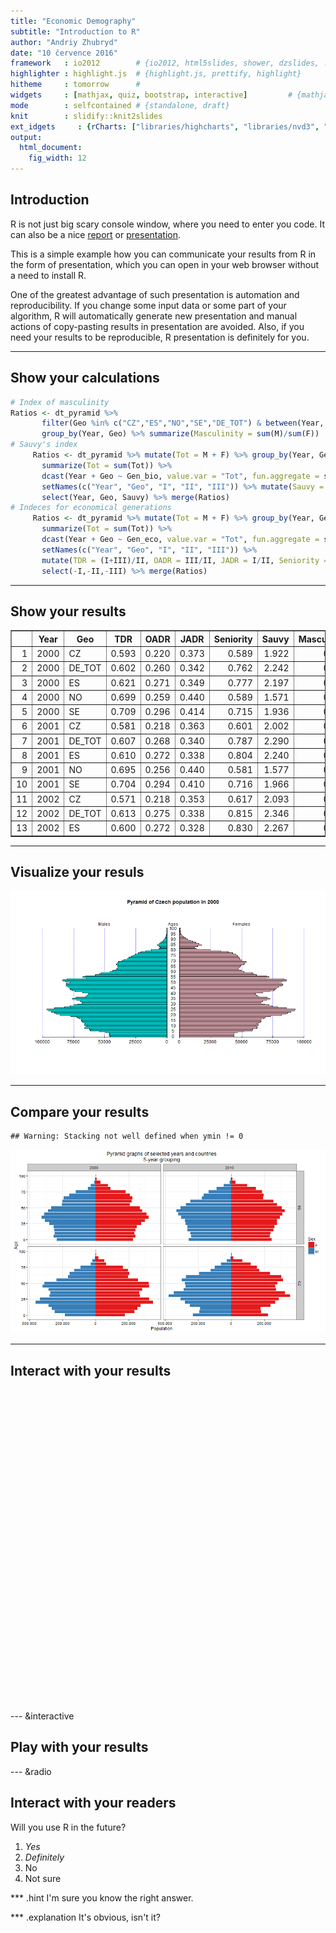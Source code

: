 ```yaml
---
title: "Economic Demography"
subtitle: "Introduction to R"
author: "Andriy Zhubryd"
date: "10 července 2016"
framework   : io2012        # {io2012, html5slides, shower, dzslides, ...}
highlighter : highlight.js  # {highlight.js, prettify, highlight}
hitheme     : tomorrow      # 
widgets     : [mathjax, quiz, bootstrap, interactive]         # {mathjax, quiz, bootstrap}
mode        : selfcontained # {standalone, draft}
knit        : slidify::knit2slides
ext_idgets     : {rCharts: ["libraries/highcharts", "libraries/nvd3", "libraries/morris"]} 
output: 
  html_document: 
    fig_width: 12
---
```




## Introduction

R is not just big scary console window, where you need to enter you code. It can also be a nice [report](http://www.zubrand.github.io/R-Tutorial) or [presentation](http://www.zubrand.github.io/R-Tutorial/Presentation).

This is a simple example how you can communicate your results from R in the form of presentation, which you can open in your web browser without a need to install R.

One of the greatest advantage of such presentation is automation and reproducibility. If you change some input data or some part of your algorithm, R will automatically generate new presentation and manual actions of copy-pasting results in presentation are avoided. Also, if you need your results to be reproducible, R presentation is definitely for you.



---

## Show your calculations



```r
# Index of masculinity
Ratios <- dt_pyramid %>% 
       filter(Geo %in% c("CZ","ES","NO","SE","DE_TOT") & between(Year, 2000, 2010)) %>%
       group_by(Year, Geo) %>% summarize(Masculinity = sum(M)/sum(F))
# Sauvy's index
     Ratios <- dt_pyramid %>% mutate(Tot = M + F) %>% group_by(Year, Geo, Gen_bio) %>% 
       summarize(Tot = sum(Tot)) %>% 
       dcast(Year + Geo ~ Gen_bio, value.var = "Tot", fun.aggregate = sum, na.rm = T) %>%
       setNames(c("Year", "Geo", "I", "II", "III")) %>% mutate(Sauvy = III/I) %>%
       select(Year, Geo, Sauvy) %>% merge(Ratios)
# Indeces for economical generations
     Ratios <- dt_pyramid %>% mutate(Tot = M + F) %>% group_by(Year, Geo, Gen_eco) %>% 
       summarize(Tot = sum(Tot)) %>% 
       dcast(Year + Geo ~ Gen_eco, value.var = "Tot", fun.aggregate = sum, na.rm = T) %>%
       setNames(c("Year", "Geo", "I", "II", "III")) %>% 
       mutate(TDR = (I+III)/II, OADR = III/II, JADR = I/II, Seniority = III/I) %>% 
       select(-I,-II,-III) %>% merge(Ratios)
```

---

## Show your results

<!-- html table generated in R 3.3.0 by xtable 1.8-2 package -->
<!-- Sun Jul 10 13:31:46 2016 -->
<table border=1>
<tr> <th>  </th> <th> Year </th> <th> Geo </th> <th> TDR </th> <th> OADR </th> <th> JADR </th> <th> Seniority </th> <th> Sauvy </th> <th> Masculinity </th>  </tr>
  <tr> <td align="right"> 1 </td> <td align="right"> 2000 </td> <td> CZ </td> <td align="right"> 0.593 </td> <td align="right"> 0.220 </td> <td align="right"> 0.373 </td> <td align="right"> 0.589 </td> <td align="right"> 1.922 </td> <td align="right"> 0.948 </td> </tr>
  <tr> <td align="right"> 2 </td> <td align="right"> 2000 </td> <td> DE_TOT </td> <td align="right"> 0.602 </td> <td align="right"> 0.260 </td> <td align="right"> 0.342 </td> <td align="right"> 0.762 </td> <td align="right"> 2.242 </td> <td align="right"> 0.953 </td> </tr>
  <tr> <td align="right"> 3 </td> <td align="right"> 2000 </td> <td> ES </td> <td align="right"> 0.621 </td> <td align="right"> 0.271 </td> <td align="right"> 0.349 </td> <td align="right"> 0.777 </td> <td align="right"> 2.197 </td> <td align="right"> 0.959 </td> </tr>
  <tr> <td align="right"> 4 </td> <td align="right"> 2000 </td> <td> NO </td> <td align="right"> 0.699 </td> <td align="right"> 0.259 </td> <td align="right"> 0.440 </td> <td align="right"> 0.589 </td> <td align="right"> 1.571 </td> <td align="right"> 0.980 </td> </tr>
  <tr> <td align="right"> 5 </td> <td align="right"> 2000 </td> <td> SE </td> <td align="right"> 0.709 </td> <td align="right"> 0.296 </td> <td align="right"> 0.414 </td> <td align="right"> 0.715 </td> <td align="right"> 1.936 </td> <td align="right"> 0.977 </td> </tr>
  <tr> <td align="right"> 6 </td> <td align="right"> 2001 </td> <td> CZ </td> <td align="right"> 0.581 </td> <td align="right"> 0.218 </td> <td align="right"> 0.363 </td> <td align="right"> 0.601 </td> <td align="right"> 2.002 </td> <td align="right"> 0.949 </td> </tr>
  <tr> <td align="right"> 7 </td> <td align="right"> 2001 </td> <td> DE_TOT </td> <td align="right"> 0.607 </td> <td align="right"> 0.268 </td> <td align="right"> 0.340 </td> <td align="right"> 0.787 </td> <td align="right"> 2.290 </td> <td align="right"> 0.954 </td> </tr>
  <tr> <td align="right"> 8 </td> <td align="right"> 2001 </td> <td> ES </td> <td align="right"> 0.610 </td> <td align="right"> 0.272 </td> <td align="right"> 0.338 </td> <td align="right"> 0.804 </td> <td align="right"> 2.240 </td> <td align="right"> 0.961 </td> </tr>
  <tr> <td align="right"> 9 </td> <td align="right"> 2001 </td> <td> NO </td> <td align="right"> 0.695 </td> <td align="right"> 0.256 </td> <td align="right"> 0.440 </td> <td align="right"> 0.581 </td> <td align="right"> 1.577 </td> <td align="right"> 0.982 </td> </tr>
  <tr> <td align="right"> 10 </td> <td align="right"> 2001 </td> <td> SE </td> <td align="right"> 0.704 </td> <td align="right"> 0.294 </td> <td align="right"> 0.410 </td> <td align="right"> 0.716 </td> <td align="right"> 1.966 </td> <td align="right"> 0.978 </td> </tr>
  <tr> <td align="right"> 11 </td> <td align="right"> 2002 </td> <td> CZ </td> <td align="right"> 0.571 </td> <td align="right"> 0.218 </td> <td align="right"> 0.353 </td> <td align="right"> 0.617 </td> <td align="right"> 2.093 </td> <td align="right"> 0.948 </td> </tr>
  <tr> <td align="right"> 12 </td> <td align="right"> 2002 </td> <td> DE_TOT </td> <td align="right"> 0.613 </td> <td align="right"> 0.275 </td> <td align="right"> 0.338 </td> <td align="right"> 0.815 </td> <td align="right"> 2.346 </td> <td align="right"> 0.955 </td> </tr>
  <tr> <td align="right"> 13 </td> <td align="right"> 2002 </td> <td> ES </td> <td align="right"> 0.600 </td> <td align="right"> 0.272 </td> <td align="right"> 0.328 </td> <td align="right"> 0.830 </td> <td align="right"> 2.267 </td> <td align="right"> 0.962 </td> </tr>
   </table>

---

## Visualize your resuls

![plot of chunk pyramid](assets/fig/pyramid-1.png)

---

## Compare your results


```
## Warning: Stacking not well defined when ymin != 0
```

![plot of chunk ggplot2](assets/fig/ggplot2-1.png)

---

## Interact with your results

<link rel='stylesheet' href=//cdnjs.cloudflare.com/ajax/libs/nvd3/1.1.15-beta/nv.d3.min.css>
<script type='text/javascript' src=//ajax.googleapis.com/ajax/libs/jquery/1.8.2/jquery.min.js></script>
<script type='text/javascript' src=//d3js.org/d3.v3.min.js></script>
<script type='text/javascript' src=//cdnjs.cloudflare.com/ajax/libs/nvd3/1.1.15-beta/nv.d3.min.js></script>
<script type='text/javascript' src=//nvd3.org/assets/lib/fisheye.js></script> 
 <style>
  .rChart {
    display: block;
    margin-left: auto; 
    margin-right: auto;
    width: 1000px;
    height: 500px;
  }  
  </style>
<div id = 'chartr' class = 'rChart nvd3'></div>
<script type='text/javascript'>
 $(document).ready(function(){
      drawchartr()
    });
    function drawchartr(){  
      var opts = {
 "dom": "chartr",
"width":   1000,
"height":    500,
"x": "Year",
"y": "Population",
"group": "Generation",
"type": "stackedAreaChart",
"id": "chartr",
"title": "Development of economical generation in Czech Republic" 
},
        data = [
 {
 "Gen_eco": "[0,20)",
"Year": 1990,
"Population":        3074515,
"Generation": "[0,20)",
"Date":      631126800 
},
{
 "Gen_eco": "[0,20)",
"Year": 1991,
"Population":        3037810,
"Generation": "[0,20)",
"Date":      662662800 
},
{
 "Gen_eco": "[0,20)",
"Year": 1992,
"Population":        3014045,
"Generation": "[0,20)",
"Date":      694198800 
},
{
 "Gen_eco": "[0,20)",
"Year": 1993,
"Population":        2975205,
"Generation": "[0,20)",
"Date":      725821200 
},
{
 "Gen_eco": "[0,20)",
"Year": 1994,
"Population":        2918395,
"Generation": "[0,20)",
"Date":      757357200 
},
{
 "Gen_eco": "[0,20)",
"Year": 1995,
"Population":        2836074,
"Generation": "[0,20)",
"Date":      788893200 
},
{
 "Gen_eco": "[0,20)",
"Year": 1996,
"Population":        2744924,
"Generation": "[0,20)",
"Date":      820429200 
},
{
 "Gen_eco": "[0,20)",
"Year": 1997,
"Population":        2653537,
"Generation": "[0,20)",
"Date":      852051600 
},
{
 "Gen_eco": "[0,20)",
"Year": 1998,
"Population":        2567529,
"Generation": "[0,20)",
"Date":      883587600 
},
{
 "Gen_eco": "[0,20)",
"Year": 1999,
"Population":        2484719,
"Generation": "[0,20)",
"Date":      915123600 
},
{
 "Gen_eco": "[0,20)",
"Year": 2000,
"Population":        2406737,
"Generation": "[0,20)",
"Date":      946659600 
},
{
 "Gen_eco": "[0,20)",
"Year": 2001,
"Population":        2347523,
"Generation": "[0,20)",
"Date":      978282000 
},
{
 "Gen_eco": "[0,20)",
"Year": 2002,
"Population":        2292596,
"Generation": "[0,20)",
"Date":     1009818000 
},
{
 "Gen_eco": "[0,20)",
"Year": 2003,
"Population":        2248227,
"Generation": "[0,20)",
"Date":     1041354000 
},
{
 "Gen_eco": "[0,20)",
"Year": 2004,
"Population":        2209167,
"Generation": "[0,20)",
"Date":     1072890000 
},
{
 "Gen_eco": "[0,20)",
"Year": 2005,
"Population":        2173087,
"Generation": "[0,20)",
"Date":     1104512400 
},
{
 "Gen_eco": "[0,20)",
"Year": 2006,
"Population":        2142784,
"Generation": "[0,20)",
"Date":     1136048400 
},
{
 "Gen_eco": "[0,20)",
"Year": 2007,
"Population":        2118765,
"Generation": "[0,20)",
"Date":     1167584400 
},
{
 "Gen_eco": "[0,20)",
"Year": 2008,
"Population":        2112788,
"Generation": "[0,20)",
"Date":     1199120400 
},
{
 "Gen_eco": "[0,20)",
"Year": 2009,
"Population":        2109254,
"Generation": "[0,20)",
"Date":     1230742800 
},
{
 "Gen_eco": "[0,20)",
"Year": 2010,
"Population":        2105825,
"Generation": "[0,20)",
"Date":     1262278800 
},
{
 "Gen_eco": "[0,20)",
"Year": 2011,
"Population":        2100749,
"Generation": "[0,20)",
"Date":     1293814800 
},
{
 "Gen_eco": "[0,20)",
"Year": 2012,
"Population":        2082346,
"Generation": "[0,20)",
"Date":     1325350800 
},
{
 "Gen_eco": "[0,20)",
"Year": 2013,
"Population":        2070561,
"Generation": "[0,20)",
"Date":     1356973200 
},
{
 "Gen_eco": "[0,20)",
"Year": 2014,
"Population":        2057329,
"Generation": "[0,20)",
"Date":     1388509200 
},
{
 "Gen_eco": "[0,20)",
"Year": 2015,
"Population":        2064128,
"Generation": "[0,20)",
"Date":     1420045200 
},
{
 "Gen_eco": "[20,65)",
"Year": 1990,
"Population":        5995565,
"Generation": "[20,65)",
"Date":      631126800 
},
{
 "Gen_eco": "[20,65)",
"Year": 1991,
"Population":        5964739,
"Generation": "[20,65)",
"Date":      662662800 
},
{
 "Gen_eco": "[20,65)",
"Year": 1992,
"Population":        5983545,
"Generation": "[20,65)",
"Date":      694198800 
},
{
 "Gen_eco": "[20,65)",
"Year": 1993,
"Population":        6022234,
"Generation": "[20,65)",
"Date":      725821200 
},
{
 "Gen_eco": "[20,65)",
"Year": 1994,
"Population":        6072775,
"Generation": "[20,65)",
"Date":      757357200 
},
{
 "Gen_eco": "[20,65)",
"Year": 1995,
"Population":        6140855,
"Generation": "[20,65)",
"Date":      788893200 
},
{
 "Gen_eco": "[20,65)",
"Year": 1996,
"Population":        6204140,
"Generation": "[20,65)",
"Date":      820429200 
},
{
 "Gen_eco": "[20,65)",
"Year": 1997,
"Population":        6267352,
"Generation": "[20,65)",
"Date":      852051600 
},
{
 "Gen_eco": "[20,65)",
"Year": 1998,
"Population":        6329734,
"Generation": "[20,65)",
"Date":      883587600 
},
{
 "Gen_eco": "[20,65)",
"Year": 1999,
"Population":        6393464,
"Generation": "[20,65)",
"Date":      915123600 
},
{
 "Gen_eco": "[20,65)",
"Year": 2000,
"Population":        6453283,
"Generation": "[20,65)",
"Date":      946659600 
},
{
 "Gen_eco": "[20,65)",
"Year": 2001,
"Population":        6473862,
"Generation": "[20,65)",
"Date":      978282000 
},
{
 "Gen_eco": "[20,65)",
"Year": 2002,
"Population":        6494182,
"Generation": "[20,65)",
"Date":     1009818000 
},
{
 "Gen_eco": "[20,65)",
"Year": 2003,
"Population":        6526754,
"Generation": "[20,65)",
"Date":     1041354000 
},
{
 "Gen_eco": "[20,65)",
"Year": 2004,
"Population":        6563410,
"Generation": "[20,65)",
"Date":     1072890000 
},
{
 "Gen_eco": "[20,65)",
"Year": 2005,
"Population":        6591638,
"Generation": "[20,65)",
"Date":     1104512400 
},
{
 "Gen_eco": "[20,65)",
"Year": 2006,
"Population":        6624884,
"Generation": "[20,65)",
"Date":     1136048400 
},
{
 "Gen_eco": "[20,65)",
"Year": 2007,
"Population":        6653416,
"Generation": "[20,65)",
"Date":     1167584400 
},
{
 "Gen_eco": "[20,65)",
"Year": 2008,
"Population":        6718011,
"Generation": "[20,65)",
"Date":     1199120400 
},
{
 "Gen_eco": "[20,65)",
"Year": 2009,
"Population":        6760180,
"Generation": "[20,65)",
"Date":     1230742800 
},
{
 "Gen_eco": "[20,65)",
"Year": 2010,
"Population":        6756743,
"Generation": "[20,65)",
"Date":     1262278800 
},
{
 "Gen_eco": "[20,65)",
"Year": 2011,
"Population":        6749013,
"Generation": "[20,65)",
"Date":     1293814800 
},
{
 "Gen_eco": "[20,65)",
"Year": 2012,
"Population":        6721663,
"Generation": "[20,65)",
"Date":     1325350800 
},
{
 "Gen_eco": "[20,65)",
"Year": 2013,
"Population":        6677946,
"Generation": "[20,65)",
"Date":     1356973200 
},
{
 "Gen_eco": "[20,65)",
"Year": 2014,
"Population":        6629546,
"Generation": "[20,65)",
"Date":     1388509200 
},
{
 "Gen_eco": "[20,65)",
"Year": 2015,
"Population":        6593741,
"Generation": "[20,65)",
"Date":     1420045200 
},
{
 "Gen_eco": "[65,100]",
"Year": 1990,
"Population":        1292022,
"Generation": "[65,100]",
"Date":      631126800 
},
{
 "Gen_eco": "[65,100]",
"Year": 1991,
"Population":        1302058,
"Generation": "[65,100]",
"Date":      662662800 
},
{
 "Gen_eco": "[65,100]",
"Year": 1992,
"Population":        1314958,
"Generation": "[65,100]",
"Date":      694198800 
},
{
 "Gen_eco": "[65,100]",
"Year": 1993,
"Population":        1328258,
"Generation": "[65,100]",
"Date":      725821200 
},
{
 "Gen_eco": "[65,100]",
"Year": 1994,
"Population":        1342843,
"Generation": "[65,100]",
"Date":      757357200 
},
{
 "Gen_eco": "[65,100]",
"Year": 1995,
"Population":        1356232,
"Generation": "[65,100]",
"Date":      788893200 
},
{
 "Gen_eco": "[65,100]",
"Year": 1996,
"Population":        1372280,
"Generation": "[65,100]",
"Date":      820429200 
},
{
 "Gen_eco": "[65,100]",
"Year": 1997,
"Population":        1388248,
"Generation": "[65,100]",
"Date":      852051600 
},
{
 "Gen_eco": "[65,100]",
"Year": 1998,
"Population":        1401862,
"Generation": "[65,100]",
"Date":      883587600 
},
{
 "Gen_eco": "[65,100]",
"Year": 1999,
"Population":        1411438,
"Generation": "[65,100]",
"Date":      915123600 
},
{
 "Gen_eco": "[65,100]",
"Year": 2000,
"Population":        1418078,
"Generation": "[65,100]",
"Date":      946659600 
},
{
 "Gen_eco": "[65,100]",
"Year": 2001,
"Population":        1410642,
"Generation": "[65,100]",
"Date":      978282000 
},
{
 "Gen_eco": "[65,100]",
"Year": 2002,
"Population":        1414404,
"Generation": "[65,100]",
"Date":     1009818000 
},
{
 "Gen_eco": "[65,100]",
"Year": 2003,
"Population":        1417668,
"Generation": "[65,100]",
"Date":     1041354000 
},
{
 "Gen_eco": "[65,100]",
"Year": 2004,
"Population":        1422770,
"Generation": "[65,100]",
"Date":     1072890000 
},
{
 "Gen_eco": "[65,100]",
"Year": 2005,
"Population":        1434130,
"Generation": "[65,100]",
"Date":     1104512400 
},
{
 "Gen_eco": "[65,100]",
"Year": 2006,
"Population":        1455909,
"Generation": "[65,100]",
"Date":     1136048400 
},
{
 "Gen_eco": "[65,100]",
"Year": 2007,
"Population":        1482052,
"Generation": "[65,100]",
"Date":     1167584400 
},
{
 "Gen_eco": "[65,100]",
"Year": 2008,
"Population":        1512623,
"Generation": "[65,100]",
"Date":     1199120400 
},
{
 "Gen_eco": "[65,100]",
"Year": 2009,
"Population":        1556349,
"Generation": "[65,100]",
"Date":     1230742800 
},
{
 "Gen_eco": "[65,100]",
"Year": 2010,
"Population":        1599520,
"Generation": "[65,100]",
"Date":     1262278800 
},
{
 "Gen_eco": "[65,100]",
"Year": 2011,
"Population":        1636969,
"Generation": "[65,100]",
"Date":     1293814800 
},
{
 "Gen_eco": "[65,100]",
"Year": 2012,
"Population":        1701436,
"Generation": "[65,100]",
"Date":     1325350800 
},
{
 "Gen_eco": "[65,100]",
"Year": 2013,
"Population":        1767618,
"Generation": "[65,100]",
"Date":     1356973200 
},
{
 "Gen_eco": "[65,100]",
"Year": 2014,
"Population":        1825544,
"Generation": "[65,100]",
"Date":     1388509200 
},
{
 "Gen_eco": "[65,100]",
"Year": 2015,
"Population":        1880406,
"Generation": "[65,100]",
"Date":     1420045200 
} 
]
  
      if(!(opts.type==="pieChart" || opts.type==="sparklinePlus" || opts.type==="bulletChart")) {
        var data = d3.nest()
          .key(function(d){
            //return opts.group === undefined ? 'main' : d[opts.group]
            //instead of main would think a better default is opts.x
            return opts.group === undefined ? opts.y : d[opts.group];
          })
          .entries(data);
      }
      
      if (opts.disabled != undefined){
        data.map(function(d, i){
          d.disabled = opts.disabled[i]
        })
      }
      
      nv.addGraph(function() {
        var chart = nv.models[opts.type]()
          .width(opts.width)
          .height(opts.height)
          
        if (opts.type != "bulletChart"){
          chart
            .x(function(d) { return d[opts.x] })
            .y(function(d) { return d[opts.y] })
        }
          
         
        
          
        

        
        
        chart.yAxis
  .staggerLabels(false)
      
       d3.select("#" + opts.id)
        .append('svg')
        .datum(data)
        .transition().duration(500)
        .call(chart);

       nv.utils.windowResize(chart.update);
       return chart;
      });
    };
</script>

--- &interactive

## Play with your results

<!-- MotionChart generated in R 3.3.0 by googleVis 0.5.10 package -->
<!-- Sun Jul 10 14:01:08 2016 -->


<!-- jsHeader -->
<script type="text/javascript">
 
// jsData 
function gvisDatachartid () {
var data = new google.visualization.DataTable();
var datajson =
[
 [
 "CZ",
2000,
0.5926928976,
0.2197452057,
0.3729476919,
0.5892118665,
1.92228467,
0.9477028392 
],
[
 "DE_TOT",
2000,
0.6021861155,
0.2603491464,
0.3418369691,
0.7616178761,
2.242479383,
0.9528928962 
],
[
 "ES",
2000,
0.6208031869,
0.2713745737,
0.3494286131,
0.7766237897,
2.197109257,
0.9590971769 
],
[
 "NO",
2000,
0.6993884702,
0.2591799672,
0.440208503,
0.588766381,
1.571068841,
0.9804466964 
],
[
 "SE",
2000,
0.7092224135,
0.2956044948,
0.4136179187,
0.7146800983,
1.935546176,
0.9774195391 
],
[
 "CZ",
2001,
0.58051361,
0.2178980646,
0.3626155454,
0.6009065726,
2.002395851,
0.9490811512 
],
[
 "DE_TOT",
2001,
0.6073897509,
0.267587416,
0.3398023349,
0.7874796273,
2.290492659,
0.9537689045 
],
[
 "ES",
2001,
0.6103167198,
0.2720477985,
0.3382689214,
0.8042352734,
2.240344793,
0.9605346047 
],
[
 "NO",
2001,
0.6954309867,
0.2555610061,
0.4398699806,
0.5809921507,
1.577441378,
0.9820283566 
],
[
 "SE",
2001,
0.7041239307,
0.2936938264,
0.4104301042,
0.7155757421,
1.966223285,
0.9783329276 
],
[
 "CZ",
2002,
0.5708186189,
0.2177955592,
0.3530230597,
0.616944285,
2.092855997,
0.9484004912 
],
[
 "DE_TOT",
2002,
0.6128361912,
0.2751773468,
0.3376588444,
0.8149567272,
2.346381016,
0.9551540706 
],
[
 "ES",
2002,
0.6003942945,
0.27224455,
0.3281497446,
0.8296351117,
2.267295869,
0.9615564313 
],
[
 "NO",
2002,
0.6920353572,
0.2527622336,
0.4392731236,
0.5754101948,
1.588724484,
0.9823857691 
],
[
 "SE",
2002,
0.7009527795,
0.2925054527,
0.4084473268,
0.7161399612,
1.996096959,
0.9795057772 
],
[
 "CZ",
2003,
0.5616720042,
0.2172087381,
0.3444632661,
0.6305715571,
2.17470581,
0.948527323 
],
[
 "DE_TOT",
2003,
0.6180856477,
0.2830650057,
0.335020642,
0.8449181041,
2.412537956,
0.9562255709 
],
[
 "ES",
2003,
0.5916413467,
0.2698981434,
0.3217432033,
0.8388619886,
2.27366865,
0.9650979069 
],
[
 "NO",
2003,
0.6883529382,
0.2498178964,
0.4385350418,
0.5696646166,
1.601899535,
0.9825629479 
],
[
 "SE",
2003,
0.6988516851,
0.2914385421,
0.4074131429,
0.7153390783,
2.023377018,
0.9808196459 
],
[
 "CZ",
2004,
0.5533612863,
0.2167729884,
0.3365882979,
0.6440300801,
2.259999961,
0.9500664186 
],
[
 "DE_TOT",
2004,
0.6256836947,
0.2927076513,
0.3329760434,
0.8790651973,
2.489225225,
0.9568556099 
],
[
 "ES",
2004,
0.5832241197,
0.26593351,
0.3172906097,
0.8381386081,
2.274287936,
0.9677056343 
],
[
 "NO",
2004,
0.6873912079,
0.2485894346,
0.4388017733,
0.5665187557,
1.624039028,
0.9829497212 
],
[
 "SE",
2004,
0.6992532931,
0.2917866783,
0.4074666148,
0.7160995962,
2.058157962,
0.981815468 
],
[
 "CZ",
2005,
0.5472413685,
0.2175680764,
0.3296732921,
0.659950568,
2.337955957,
0.9507396333 
],
[
 "DE_TOT",
2005,
0.6362438645,
0.3047834988,
0.3314603657,
0.919517174,
2.569625141,
0.9574445262 
],
[
 "ES",
2005,
0.5724947622,
0.2604055113,
0.3120892509,
0.8343943619,
2.281995649,
0.9715057353 
],
[
 "NO",
2005,
0.6871381784,
0.2482234436,
0.4389147348,
0.5655390988,
1.65067886,
0.9835408366 
],
[
 "SE",
2005,
0.7006544338,
0.2933383332,
0.4073161006,
0.7201736755,
2.095940151,
0.9826691758 
],
[
 "CZ",
2006,
0.5432084547,
0.219763697,
0.3234447577,
0.6794473918,
2.415387904,
0.9533289071 
],
[
 "DE_TOT",
2006,
0.6460518156,
0.3168801488,
0.3291716668,
0.9626592467,
2.662099893,
0.9582385961 
],
[
 "ES",
2006,
0.571977695,
0.2616088361,
0.3103688589,
0.8428965363,
2.283192987,
0.9743688532 
],
[
 "NO",
2006,
0.6862706976,
0.2480114574,
0.4382592403,
0.5659012625,
1.681388955,
0.9844938796 
],
[
 "SE",
2006,
0.6996768309,
0.294065865,
0.4056109658,
0.7249948591,
2.145060534,
0.9836332616 
],
[
 "CZ",
2007,
0.5411982356,
0.222750539,
0.3184476966,
0.6994886172,
2.488625206,
0.9555570007 
],
[
 "DE_TOT",
2007,
0.6525153123,
0.3272168549,
0.3252984574,
1.005897346,
2.745469291,
0.9592377636 
],
[
 "ES",
2007,
0.5687299025,
0.2594601231,
0.3092697794,
0.8389443145,
2.28026737,
0.9758792254 
],
[
 "NO",
2007,
0.6830523173,
0.2464991644,
0.4365531529,
0.5646486867,
1.710856566,
0.987450676 
],
[
 "SE",
2007,
0.6994383788,
0.2949060617,
0.404532317,
0.7290049504,
2.181509009,
0.9855741095 
],
[
 "CZ",
2008,
0.5396554129,
0.2251593515,
0.3144960614,
0.7159369516,
2.528288664,
0.9596105189 
],
[
 "DE_TOT",
2008,
0.6518086103,
0.3318720677,
0.3199365425,
1.037305914,
2.82169516,
0.9602023863 
],
[
 "ES",
2008,
0.5661154226,
0.2574117783,
0.3087036443,
0.8338475525,
2.278844141,
0.9789416563 
],
[
 "NO",
2008,
0.6793018015,
0.2457739806,
0.4335278209,
0.5669162825,
1.735306273,
0.9925168697 
],
[
 "SE",
2008,
0.7018805346,
0.2980887005,
0.4037918341,
0.7382236969,
2.213210718,
0.988074274 
],
[
 "CZ",
2009,
0.5422345263,
0.2302230118,
0.3120115145,
0.7378670374,
2.548482186,
0.9637552846 
],
[
 "DE_TOT",
2009,
0.6514551409,
0.3369075703,
0.3145475706,
1.071086226,
2.893987273,
0.960931007 
],
[
 "ES",
2009,
0.570487128,
0.2600979512,
0.3103891768,
0.8379736491,
2.276320121,
0.9795277904 
],
[
 "NO",
2009,
0.6762959263,
0.2461786721,
0.4301172542,
0.5723524683,
1.754581152,
0.9961958224 
],
[
 "SE",
2009,
0.7054669812,
0.3031035166,
0.4023634646,
0.7533077511,
2.232178122,
0.9894840281 
],
[
 "CZ",
2010,
0.5483921765,
0.236729442,
0.3116627345,
0.7595692899,
2.535968887,
0.9643712394 
],
[
 "DE_TOT",
2010,
0.6505432145,
0.3410303896,
0.3095128249,
1.101829592,
2.965394206,
0.9617482829 
],
[
 "ES",
2010,
0.576988788,
0.2649560991,
0.312032689,
0.8491293011,
2.290784279,
0.9777881513 
],
[
 "NO",
2010,
0.6776887245,
0.2495616881,
0.4281270364,
0.582915039,
1.773591217,
0.9980690511 
],
[
 "SE",
2010,
0.7101431179,
0.3095566952,
0.4005864227,
0.7727588295,
2.243854239,
0.9909085639 
] 
];
data.addColumn('string','Geo');
data.addColumn('number','Year');
data.addColumn('number','TDR');
data.addColumn('number','OADR');
data.addColumn('number','JADR');
data.addColumn('number','Seniority');
data.addColumn('number','Sauvy');
data.addColumn('number','Masculinity');
data.addRows(datajson);
return(data);
}
 
// jsDrawChart
function drawChartchartid() {
var data = gvisDatachartid();
var options = {};
options["width"] =    100;
options["height"] =    500;
options["state"] = "";

    var chart = new google.visualization.MotionChart(
    document.getElementById('chartid')
    );
    chart.draw(data,options);
    

}
  
 
// jsDisplayChart
(function() {
var pkgs = window.__gvisPackages = window.__gvisPackages || [];
var callbacks = window.__gvisCallbacks = window.__gvisCallbacks || [];
var chartid = "motionchart";
  
// Manually see if chartid is in pkgs (not all browsers support Array.indexOf)
var i, newPackage = true;
for (i = 0; newPackage && i < pkgs.length; i++) {
if (pkgs[i] === chartid)
newPackage = false;
}
if (newPackage)
  pkgs.push(chartid);
  
// Add the drawChart function to the global list of callbacks
callbacks.push(drawChartchartid);
})();
function displayChartchartid() {
  var pkgs = window.__gvisPackages = window.__gvisPackages || [];
  var callbacks = window.__gvisCallbacks = window.__gvisCallbacks || [];
  window.clearTimeout(window.__gvisLoad);
  // The timeout is set to 100 because otherwise the container div we are
  // targeting might not be part of the document yet
  window.__gvisLoad = setTimeout(function() {
  var pkgCount = pkgs.length;
  google.load("visualization", "1", { packages:pkgs, callback: function() {
  if (pkgCount != pkgs.length) {
  // Race condition where another setTimeout call snuck in after us; if
  // that call added a package, we must not shift its callback
  return;
}
while (callbacks.length > 0)
callbacks.shift()();
} });
}, 100);
}
 
// jsFooter
</script>
 
<!-- jsChart -->  
<script type="text/javascript" src="https://www.google.com/jsapi?callback=displayChartchartid"></script>
 
<!-- divChart -->
  
<div id="chartid" 
  style="width: 100; height: 500;">
</div>

--- &radio

## Interact with your readers 

Will you use R in the future?

1. _Yes_
2. _Definitely_
3. No
4. Not sure

*** .hint 
I'm sure you know the right answer.

*** .explanation
It's obvious, isn't it?


